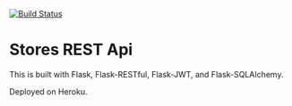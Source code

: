 [![Build Status](https://travis-ci.org/ashfaq92/stores-rest-api-test.svg?branch=master)](https://travis-ci.org/ashfaq92/stores-rest-api-test)

# Stores REST Api

This is built with Flask, Flask-RESTful, Flask-JWT, and Flask-SQLAlchemy.

Deployed on Heroku.
